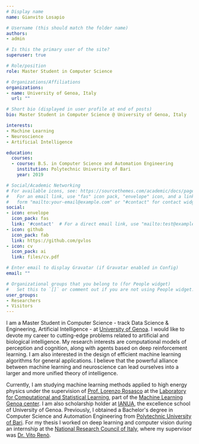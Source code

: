 ```yaml
---
# Display name
name: Gianvito Losapio

# Username (this should match the folder name)
authors:
- admin

# Is this the primary user of the site?
superuser: true

# Role/position
role: Master Student in Computer Science

# Organizations/Affiliations
organizations:
- name: University of Genoa, Italy
  url: ""

# Short bio (displayed in user profile at end of posts)
bio: Master Student in Computer Science @ University of Genoa, Italy

interests:
- Machine Learning
- Neuroscience
- Artificial Intelligence

education:
  courses:
  - course: B.S. in Computer Science and Automation Engineering
    institution: Polytechnic University of Bari
    year: 2019

# Social/Academic Networking
# For available icons, see: https://sourcethemes.com/academic/docs/page-builder/#icons
#   For an email link, use "fas" icon pack, "envelope" icon, and a link in the
#   form "mailto:your-email@example.com" or "#contact" for contact widget.
social:
- icon: envelope
  icon_pack: fas
  link: '#contact'  # For a direct email link, use "mailto:test@example.org".
- icon: github
  icon_pack: fab
  link: https://github.com/gvlos
- icon: cv
  icon_pack: ai
  link: files/cv.pdf

# Enter email to display Gravatar (if Gravatar enabled in Config)
email: ""

# Organizational groups that you belong to (for People widget)
#   Set this to `[]` or comment out if you are not using People widget.
user_groups:
- Researchers
- Visitors
---
```


I am a Master Student in Computer Science - track Data Science & Engineering, Artificial Intelligence - at [University of Genoa](https://courses.unige.it/10852). I would like to devote my career to cutting-edge problems related to artificial and biological intelligence. My research interests are computational models of perception and cognition, along with agents based on deep reinforcement learning. I am also interested in the design of efficient machine learning algorithms for general applications. I believe that the powerful alliance between machine
learning and neuroscience can lead ourselves into a larger and more unified theory of intelligence.

Currently, I am studying machine learning methods applied to high energy physics under the supervision of [Prof. Lorenzo Rosasco](http://web.mit.edu/lrosasco/www/) at the [Laboratory for Computational and Statistical Learning](http://lcsl.mit.edu/#/home), part of the [Machine Learning Genoa center](https://ml.unige.it/). I am also scholarship holder at [IANUA](http://www.ianua.unige.it/), the excellence school of University of Genoa. Previously, I obtained a Bachelor's degree in Computer Science and Automation Engineering from [Polytechnic University of Bari](http://www.en.poliba.it/). For my thesis I worked on deep learning and computer vision during an internship at the [National Research Council of Italy](https://www.stiima.cnr.it/en/index.php?sez=9), where my supervisor was [Dr. Vito Renò](https://scholar.google.it/citations?user=K4zb2Q4AAAAJ&hl=it).
